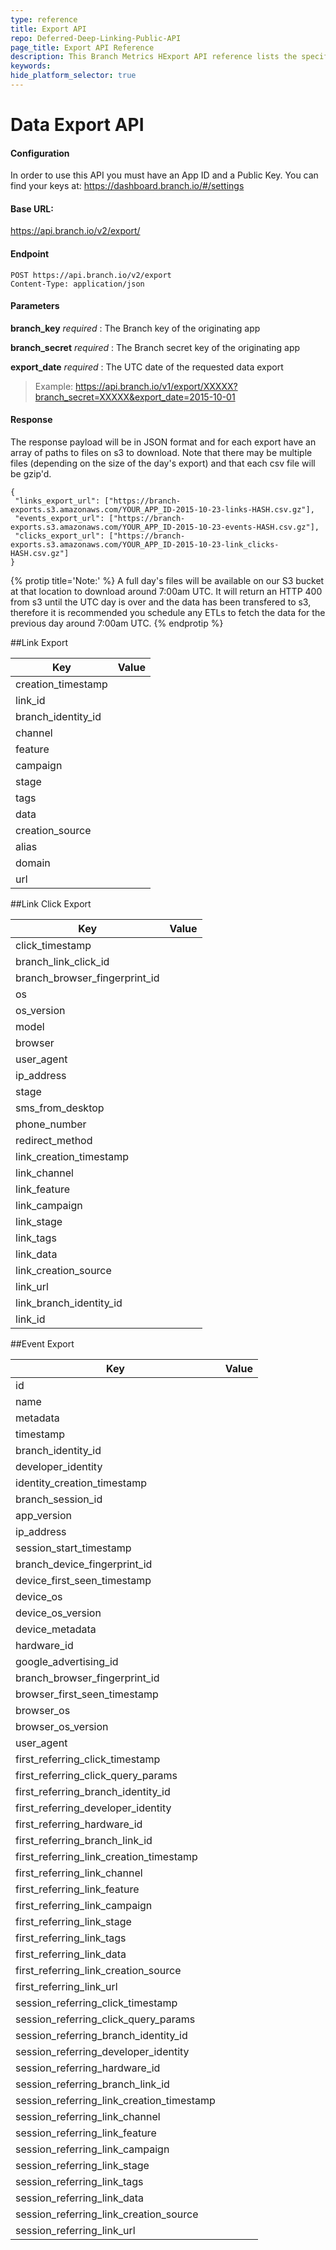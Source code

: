 ```yaml
---
type: reference
title: Export API
repo: Deferred-Deep-Linking-Public-API
page_title: Export API Reference
description: This Branch Metrics HExport API reference lists the specifications for pulling data from Branch via API.
keywords:  
hide_platform_selector: true
---
```

# Data Export API

#### Configuration
In order to use this API you must have an App ID and a Public Key.  You can find your keys at: https://dashboard.branch.io/#/settings

#### Base URL:
https://api.branch.io/v2/export/

#### Endpoint
	POST https://api.branch.io/v2/export
	Content-Type: application/json

#### Parameters

**branch_key** _required_
: The Branch key of the originating app

**branch_secret** _required_
: The Branch secret key of the originating app

**export_date** _required_
: The UTC date of the requested data export

> Example:
https://api.branch.io/v1/export/XXXXX?branch_secret=XXXXX&export_date=2015-10-01

#### Response

The response payload will be in JSON format and for each export have an array of paths to files on s3 to download. Note that there may be multiple files (depending on the size of the day's export) and that each csv file will be gzip'd.


	{
	 "links_export_url": ["https://branch-exports.s3.amazonaws.com/YOUR_APP_ID-2015-10-23-links-HASH.csv.gz"],
	 "events_export_url": ["https://branch-exports.s3.amazonaws.com/YOUR_APP_ID-2015-10-23-events-HASH.csv.gz"],
	 "clicks_export_url": ["https://branch-exports.s3.amazonaws.com/YOUR_APP_ID-2015-10-23-link_clicks-HASH.csv.gz"]
	}


{% protip title='Note:' %}
A full day's files will be available on our S3 bucket at that location to download around 7:00am UTC. It will return an HTTP 400 from s3 until the UTC day is over and the data has been transfered to s3, therefore it is recommended you schedule any ETLs to fetch the data for the previous day around 7:00am UTC.
{% endprotip %}


##Link Export

| Key | Value
| --- | ---
|creation_timestamp|
|link_id|
|branch_identity_id|
|channel|
|feature|
|campaign|
|stage|
|tags|
|data|
|creation_source|
|alias|
|domain|
|url|


##Link Click Export

| Key | Value
| --- | ---
|click_timestamp|
|branch_link_click_id|
|branch_browser_fingerprint_id|
|os|
|os_version|
|model|
|browser|
|user_agent|
|ip_address|
|stage|
|sms_from_desktop|
|phone_number|
|redirect_method|
|link_creation_timestamp|
|link_channel|
|link_feature|
|link_campaign|
|link_stage|
|link_tags|
|link_data|
|link_creation_source|
|link_url|
|link_branch_identity_id|
|link_id|


##Event Export

| Key | Value
| --- | ---
|id|
|name|
|metadata|
|timestamp|
|branch_identity_id|
|developer_identity|
|identity_creation_timestamp|
|branch_session_id|
|app_version|
|ip_address|
|session_start_timestamp|
|branch_device_fingerprint_id|
|device_first_seen_timestamp|
|device_os|
|device_os_version|
|device_metadata|
|hardware_id|
|google_advertising_id|
|branch_browser_fingerprint_id|
|browser_first_seen_timestamp|
|browser_os|
|browser_os_version|
|user_agent|
|first_referring_click_timestamp|
|first_referring_click_query_params|
|first_referring_branch_identity_id|
|first_referring_developer_identity|
|first_referring_hardware_id|
|first_referring_branch_link_id|
|first_referring_link_creation_timestamp|
|first_referring_link_channel|
|first_referring_link_feature|
|first_referring_link_campaign|
|first_referring_link_stage|
|first_referring_link_tags|
|first_referring_link_data|
|first_referring_link_creation_source|
|first_referring_link_url|
|session_referring_click_timestamp|
|session_referring_click_query_params|
|session_referring_branch_identity_id|
|session_referring_developer_identity|
|session_referring_hardware_id|
|session_referring_branch_link_id|
|session_referring_link_creation_timestamp|
|session_referring_link_channel|
|session_referring_link_feature|
|session_referring_link_campaign|
|session_referring_link_stage|
|session_referring_link_tags|
|session_referring_link_data|
|session_referring_link_creation_source|
|session_referring_link_url|
